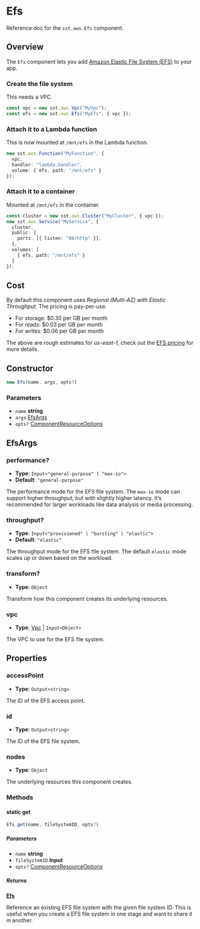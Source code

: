 # Efs

Reference doc for the `sst.aws.Efs` component.

## Overview
The `Efs` component lets you add [Amazon Elastic File System (EFS)](https://docs.aws.amazon.com/efs/latest/ug/whatisefs.html) to your app.

### Create the file system
This needs a VPC.

```typescript
const vpc = new sst.aws.Vpc("MyVpc");
const efs = new sst.aws.Efs("MyEfs", { vpc });
```

### Attach it to a Lambda function
This is now mounted at `/mnt/efs` in the Lambda function.

```typescript
new sst.aws.Function("MyFunction", {
  vpc,
  handler: "lambda.handler",
  volume: { efs, path: "/mnt/efs" }
});
```

### Attach it to a container
Mounted at `/mnt/efs` in the container.

```typescript
const cluster = new sst.aws.Cluster("MyCluster", { vpc });
new sst.aws.Service("MyService", {
  cluster,
  public: {
    ports: [{ listen: "80/http" }],
  },
  volumes: [
    { efs, path: "/mnt/efs" }
  ]
});
```

## Cost
By default this component uses *Regional (Multi-AZ) with Elastic Throughput*. The pricing is pay-per-use.
- For storage: $0.30 per GB per month
- For reads: $0.03 per GB per month
- For writes: $0.06 per GB per month

The above are rough estimates for *us-east-1*, check out the [EFS pricing](https://aws.amazon.com/efs/pricing/) for more details.

## Constructor
```typescript
new Efs(name, args, opts?)
```
### Parameters
- `name` **string**
- `args` [EfsArgs](#efsargs)
- `opts?` [ComponentResourceOptions](https://www.pulumi.com/docs/concepts/options/)

## EfsArgs
### performance?
- **Type**: `Input<"general-purpose" | "max-io">`
- **Default**: `"general-purpose"`

The performance mode for the EFS file system. The `max-io` mode can support higher throughput, but with slightly higher latency. It’s recommended for larger workloads like data analysis or media processing.

### throughput?
- **Type**: `Input<"provisioned" | "bursting" | "elastic">`
- **Default**: `"elastic"`

The throughput mode for the EFS file system. The default `elastic` mode scales up or down based on the workload.

### transform?
- **Type**: `Object`

Transform how this component creates its underlying resources.

### vpc
- **Type**: [Vpc](https://docs/component/aws/vpc/) | `Input<Object>`

The VPC to use for the EFS file system.

## Properties
### accessPoint
- **Type**: `Output<string>`

The ID of the EFS access point.

### id
- **Type**: `Output<string>`

The ID of the EFS file system.

### nodes
- **Type**: `Object`

The underlying resources this component creates.

### Methods
#### static get
```typescript
Efs.get(name, fileSystemID, opts?)
```

##### Parameters
- `name` **string**
- `fileSystemID` **Input<string>**
- `opts?` [ComponentResourceOptions](https://www.pulumi.com/docs/concepts/options/)

##### Returns
[**Efs**](.)

Reference an existing EFS file system with the given file system ID. This is useful when you create a EFS file system in one stage and want to share it in another.